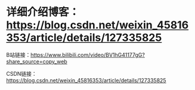 # 详细介绍博客：https://blog.csdn.net/weixin_45816353/article/details/127335825

B站链接：https://www.bilibili.com/video/BV1hG41177gG?share_source=copy_web

CSDN链接：https://blog.csdn.net/weixin_45816353/article/details/127335825
